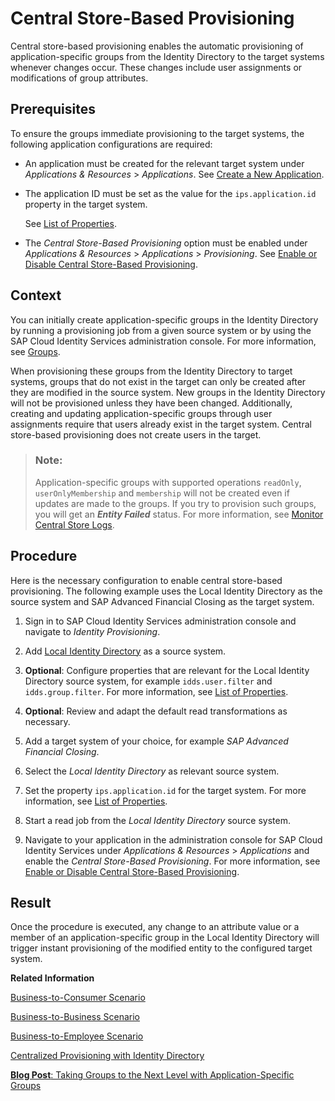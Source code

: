 <!-- loio33eae39ab1084bd3913df13b1eb43baa -->

# Central Store-Based Provisioning

Central store-based provisioning enables the automatic provisioning of application-specific groups from the Identity Directory to the target systems whenever changes occur. These changes include user assignments or modifications of group attributes.



<a name="loio33eae39ab1084bd3913df13b1eb43baa__section_cqn_xyw_m2c"/>

## Prerequisites

To ensure the groups immediate provisioning to the target systems, the following application configurations are required:

-   An application must be created for the relevant target system under *Applications & Resources* \> *Applications*. See [Create a New Application](Operation-Guide/create-a-new-application-0d4b255.md).

-   The application ID must be set as the value for the `ips.application.id` property in the target system.

    See [List of Properties](list-of-properties-d6f3577.md).

-   The *Central Store-Based Provisioning* option must be enabled under *Applications & Resources* \> *Applications* \> *Provisioning*. See [Enable or Disable Central Store-Based Provisioning](Operation-Guide/enable-or-disable-central-store-based-provisioning-657bbaa.md).




<a name="loio33eae39ab1084bd3913df13b1eb43baa__section_w3k_2zw_m2c"/>

## Context

You can initially create application-specific groups in the Identity Directory by running a provisioning job from a given source system or by using the SAP Cloud Identity Services administration console. For more information, see [Groups](groups-d93be69.md).

When provisioning these groups from the Identity Directory to target systems, groups that do not exist in the target can only be created after they are modified in the source system. New groups in the Identity Directory will not be provisioned unless they have been changed. Additionally, creating and updating application-specific groups through user assignments require that users already exist in the target system. Central store-based provisioning does not create users in the target.

> ### Note:  
> Application-specific groups with supported operations `readOnly`, `userOnlyMembership` and `membership` will not be created even if updates are made to the groups. If you try to provision such groups, you will get an ***Entity Failed*** status. For more information, see [Monitor Central Store Logs](Monitoring-and-Reporting/monitor-central-store-logs-9162898.md).



<a name="loio33eae39ab1084bd3913df13b1eb43baa__section_rvk_3zw_m2c"/>

## Procedure

Here is the necessary configuration to enable central store-based provisioning. The following example uses the Local Identity Directory as the source system and SAP Advanced Financial Closing as the target system.

1.  Sign in to SAP Cloud Identity Services administration console and navigate to *Identity Provisioning*.

2.  Add [Local Identity Directory](local-identity-directory-59557ae.md) as a source system.

3.  **Optional**: Configure properties that are relevant for the Local Identity Directory source system, for example `idds.user.filter` and `idds.group.filter`. For more information, see [List of Properties](list-of-properties-d6f3577.md).

4.  **Optional**: Review and adapt the default read transformations as necessary.

5.  Add a target system of your choice, for example *SAP Advanced Financial Closing*.

6.  Select the *Local Identity Directory* as relevant source system.
7.  Set the property `ips.application.id` for the target system. For more information, see [List of Properties](list-of-properties-d6f3577.md).
8.  Start a read job from the *Local Identity Directory* source system.

9.  Navigate to your application in the administration console for SAP Cloud Identity Services under *Applications & Resources* \> *Applications* and enable the *Central Store-Based Provisioning*. For more information, see [Enable or Disable Central Store-Based Provisioning](Operation-Guide/enable-or-disable-central-store-based-provisioning-657bbaa.md).



<a name="loio33eae39ab1084bd3913df13b1eb43baa__section_odz_j1x_m2c"/>

## Result

Once the procedure is executed, any change to an attribute value or a member of an application-specific group in the Local Identity Directory will trigger instant provisioning of the modified entity to the configured target system.

**Related Information**  


[Business-to-Consumer Scenario](business-to-consumer-scenario-fd11ee2.md "The business-to-consumer scenario is related to any actions performed by the consumer, such as registration to applications and consumer retailing. In this scenario, administrators facilitate the consumer processes, but they do not act on the consumer's behalf.")

[Business-to-Business Scenario](business-to-business-scenario-3908c37.md "The business-to-business scenario is related to services for business partners. Unlike the business-to-consumer scenario, consumer self-registration is not allowed, and the administrator of the company is usually the one that triggers the user registration process.")

[Business-to-Employee Scenario](business-to-employee-scenario-3aecb4c.md "The business-to-employee scenario is related to services for employees of an organization. Employees can access various applications with one logon. Furthermore, administrators can upload employees data by using the user import functionality.")

[Centralized Provisioning with Identity Directory](centralized-provisioning-with-identity-directory-9d0235c.md "Identity Directory is the persistency layer of SAP Cloud Identity Services, providing a central place for storing and managing users and groups. You can use it in centralized provisioning scenarios for managing user access to SAP cloud applications from a single, central location.")

[**Blog Post**: Taking Groups to the Next Level with Application-Specific Groups](https://community.sap.com/t5/technology-blogs-by-sap/taking-groups-to-the-next-level-with-application-specific-groups/ba-p/13956003)

